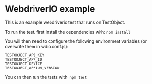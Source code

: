 # WebdriverIO example
This is an example webdriverio test that runs on TestObject.

To run the test, first install the dependencies with:
`npm install`

You will then need to configure the following environment variables (or overwrite them in wdio.conf.js):
```
TESTOBJECT_API_KEY
TESTOBJECT_APP_ID
TESTOBJECT_DEVICE
TESTOBJECT_APPIUM_VERSION
```

You can then run the tests with:
`npm test`
